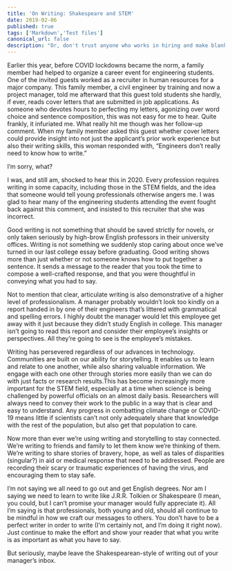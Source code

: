 ```yaml
---
title: 'On Writing: Shakespeare and STEM'
date: 2019-02-06
published: true
tags: ['Markdown','Test files']
canonical_url: false
description: "Or, don't trust anyone who works in hiring and make blanket statements about how writing is only important in some professions."
---
```


Earlier this year, before COVID lockdowns became the norm, a family member had helped to organize a career event for engineering students. 
One of the invited guests worked as a recruiter in human resources for a major company. 
This family member, a civil engineer by training and now a project manager, told me afterward that this guest told students she hardly, if ever, reads cover letters that are submitted in job applications. As someone who devotes hours to perfecting my letters, agonizing over word choice and sentence composition, this was not easy for me to hear. Quite frankly, it infuriated me. What really hit me though was her follow-up comment. When my family member asked this guest whether cover letters could provide insight into not just the applicant’s prior work experience but also their writing skills, this woman responded with, “Engineers don’t really need to know how to write.”

I’m sorry, what?
 
I was, and still am, shocked to hear this in 2020. Every profession requires writing in some capacity, including those in the STEM fields, and the idea that someone would tell young professionals otherwise angers me. I was glad to hear many of the engineering students attending the event fought back against this comment, and insisted to this recruiter that she was incorrect. 
 
Good writing is not something that should be saved strictly for novels, or only taken seriously by high-brow English professors in their university offices. Writing is not something we suddenly stop caring about once we’ve turned in our last college essay before graduating. Good writing shows more than just whether or not someone knows how to put together a sentence. It sends a message to the reader that you took the time to compose a well-crafted response, and that you were thoughtful in conveying what you had to say. 

Not to mention that clear, articulate writing is also demonstrative of a higher level of professionalism. A manager probably wouldn’t look too kindly on a report handed in by one of their engineers that’s littered with grammatical and spelling errors. I highly doubt the manager would let this employee get away with it just because they didn’t study English in college. This manager isn’t going to read this report and consider their employee’s insights or perspectives. All they’re going to see is the employee’s mistakes. 

Writing has persevered regardless of our advances in technology. Communities are built on our ability for storytelling. It enables us to learn and relate to one another, while also sharing valuable information. We engage with each one other through stories more easily than we can do with just facts or research results.This has become increasingly more important for the STEM field, especially at a time when science is being challenged by powerful officials on an almost daily basis. Researchers will always need to convey their work to the public in a way that is clear and easy to understand. Any progress in combatting climate change or COVID-19 means little if scientists can’t not only adequately share that knowledge with the rest of the population, but also get that population to care.  

Now more than ever we’re using writing and storytelling to stay connected. We’re writing to friends and family to let them know we’re thinking of them. We’re writing to share stories of bravery, hope, as well as tales of disparities (singular?) in aid or medical response that need to be addressed. People are recording their scary or traumatic experiences of having the virus, and encouraging them to stay safe.  

I’m not saying we all need to go out and get English degrees. Nor am I saying we need to learn to write like J.R.R. Tolkien or Shakespeare (I mean, you could, but I can’t promise your manager would fully appreciate it). All I’m saying is that professionals, both young and old, should all continue to be mindful in how we craft our messages to others. You don’t have to be a perfect writer in order to write (I’m certainly not, and I’m doing it right now). Just continue to make the effort and show your reader that what you write is as important as what you have to say. 

But seriously, maybe leave the Shakespearean-style of writing out of your manager’s inbox.  




